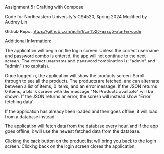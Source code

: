Assignment 5 : Crafting with Compose

Code for Northeastern University's CS4520, Spring 2024
Modified by Audrey Lin

Github Repo: https://github.com/aulin1/cs4520-assg5-starter-code

Additional Information:

The application will begin on the login screen. Unless the correct username and password combo is entered, the app will not continue to the next screen. The correct username and password combination is: "admin" and "admin" (no capitals).

Once logged in, the application will show the products screen. Scroll through to see all the products. The products are fetched, and can alternate between a list of items, 0 items, and an error message. If the JSON returns 0 items, a blank screen with the message "No Products available" will be shown.
If the JSON returns an error, the screen will instead show "Error fetching data".

If the application has already been loaded and then goes offline, it will load from a database instead.

The application will fetch data from the database every hour, and if the app goes offline, it will use the newest fetched data from the database.

Clicking the back button on the product list will bring you back to the login screen. Clicking back on the login screen closes the application.